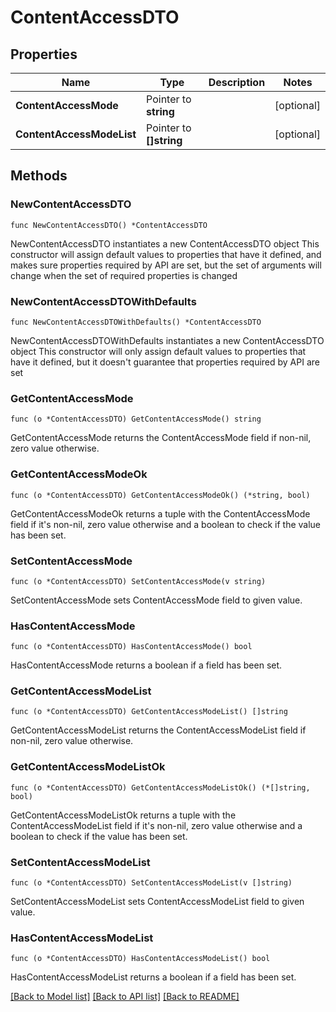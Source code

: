 # ContentAccessDTO

## Properties

Name | Type | Description | Notes
------------ | ------------- | ------------- | -------------
**ContentAccessMode** | Pointer to **string** |  | [optional] 
**ContentAccessModeList** | Pointer to **[]string** |  | [optional] 

## Methods

### NewContentAccessDTO

`func NewContentAccessDTO() *ContentAccessDTO`

NewContentAccessDTO instantiates a new ContentAccessDTO object
This constructor will assign default values to properties that have it defined,
and makes sure properties required by API are set, but the set of arguments
will change when the set of required properties is changed

### NewContentAccessDTOWithDefaults

`func NewContentAccessDTOWithDefaults() *ContentAccessDTO`

NewContentAccessDTOWithDefaults instantiates a new ContentAccessDTO object
This constructor will only assign default values to properties that have it defined,
but it doesn't guarantee that properties required by API are set

### GetContentAccessMode

`func (o *ContentAccessDTO) GetContentAccessMode() string`

GetContentAccessMode returns the ContentAccessMode field if non-nil, zero value otherwise.

### GetContentAccessModeOk

`func (o *ContentAccessDTO) GetContentAccessModeOk() (*string, bool)`

GetContentAccessModeOk returns a tuple with the ContentAccessMode field if it's non-nil, zero value otherwise
and a boolean to check if the value has been set.

### SetContentAccessMode

`func (o *ContentAccessDTO) SetContentAccessMode(v string)`

SetContentAccessMode sets ContentAccessMode field to given value.

### HasContentAccessMode

`func (o *ContentAccessDTO) HasContentAccessMode() bool`

HasContentAccessMode returns a boolean if a field has been set.

### GetContentAccessModeList

`func (o *ContentAccessDTO) GetContentAccessModeList() []string`

GetContentAccessModeList returns the ContentAccessModeList field if non-nil, zero value otherwise.

### GetContentAccessModeListOk

`func (o *ContentAccessDTO) GetContentAccessModeListOk() (*[]string, bool)`

GetContentAccessModeListOk returns a tuple with the ContentAccessModeList field if it's non-nil, zero value otherwise
and a boolean to check if the value has been set.

### SetContentAccessModeList

`func (o *ContentAccessDTO) SetContentAccessModeList(v []string)`

SetContentAccessModeList sets ContentAccessModeList field to given value.

### HasContentAccessModeList

`func (o *ContentAccessDTO) HasContentAccessModeList() bool`

HasContentAccessModeList returns a boolean if a field has been set.


[[Back to Model list]](../README.md#documentation-for-models) [[Back to API list]](../README.md#documentation-for-api-endpoints) [[Back to README]](../README.md)


